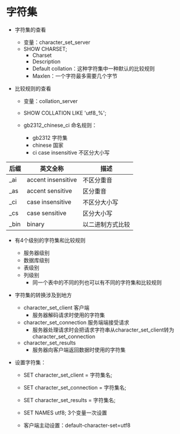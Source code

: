 # 字符集

- 字符集的查看
  - 变量：character_set_server
  - SHOW CHARSET;
    - Charset
    - Description    
    - Default collation：这种字符集中一种默认的比较规则
    - Maxlen：一个字符最多需要几个字节

- 比较规则的查看
  - 变量：collation_server
  - SHOW COLLATION LIKE 'utf8\_%';

  - gb2312_chinese_ci 命名规则：
    - gb2312 字符集
    - chinese 国家
    - ci case insensitive	不区分大小写

后缀    | 英文全称            |  描述  
-------|--------------------|--------------
_ai    | accent insensitive	| 不区分重音    |
_as    | accent sensitive	  | 区分重音      |
_ci    | case insensitive	  | 不区分大小写   |
_cs	   | case sensitive	    | 区分大小写     |
_bin	 | binary            | 以二进制方式比较 |

- 有4个级别的字符集和比较规则
  - 服务器级别
  - 数据库级别
  - 表级别
  - 列级别
    - 同一个表中的不同的列也可以有不同的字符集和比较规则

- 字符集的转换涉及到地方
  - character_set_client	客户端
    - 服务器解码请求时使用的字符集
  - character_set_connection  服务端端接受请求
    - 服务器处理请求时会把请求字符串从character_set_client转为character_set_connection
  - character_set_results  
    - 服务器向客户端返回数据时使用的字符集

- 设置字符集：
  - SET character_set_client = 字符集名;
  - SET character_set_connection = 字符集名;
  - SET character_set_results = 字符集名;

  - SET NAMES utf8; 3个变量一次设置
  - 客户端主动设置：default-character-set=utf8
